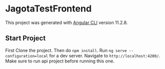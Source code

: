# JagotaTestFrontend

This project was generated with [Angular CLI](https://github.com/angular/angular-cli) version 11.2.8.

## Start Project

First Clone the project. Then do `npm install`.
Run `ng serve --configuration=local` for a dev server. Navigate to `http://localhost:4200/`. 
Make sure to run  api project before running this one.


